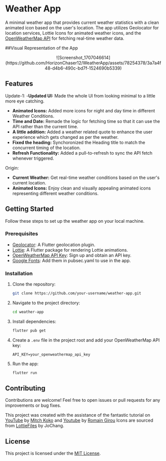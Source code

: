 # Weather App

A minimal weather app that provides current weather statistics with a clean animated icon based on the user's location. The app utilizes Geolocator for location services, Lottie Icons for animated weather icons, and the [OpenWeatherMap API](https://openweathermap.org) for fetching real-time weather data.

##Visual Representation of the App
<div align=center>
   ![Screenshot_1707046614](https://github.com/HorizonChaser12/WeatherApp/assets/78254378/3a7a4f48-d4b6-490c-bd7f-1524690b5339)
</div>

## Features

Update-1:
-**Updated UI:** Made the whole UI from looking minimal to a little more eye catching.
- **Animated Icons:** Added more icons for night and day time in different Weather Conditions.
- **Time and Date:** Remade the logic for fetching time so that it can use the API rather than the current time.
- **A little addition:** Added a weather related quote to enhance the user experience which gets changed as per the weather.
- **Fixed the heading:** Synchoronized the Heading title to match the concurrent timing of the location.
- **Refresh Functionality:** Added a pull-to-refresh to sync the API fetch whenever triggered.

Origin:
- **Current Weather:** Get real-time weather conditions based on the user's current location.
- **Animated Icons:** Enjoy clean and visually appealing animated icons representing different weather conditions.

## Getting Started

Follow these steps to set up the weather app on your local machine.

### Prerequisites

- [Geolocator](https://pub.dev/packages/geolocator): A Flutter geolocation plugin.
- [Lottie](https://pub.dev/packages/lottie): A Flutter package for rendering Lottie animations.
- [OpenWeatherMap API Key](https://openweathermap.org/appid): Sign up and obtain an API key.
- [Google Fonts](https://fonts.google.com/specimen/Montserrat): Add them in pubsec.yaml to use in the app. 

### Installation

1. Clone the repository:

   ```bash
   git clone https://github.com/your-username/weather-app.git
   ```

2. Navigate to the project directory:

   ```bash
   cd weather-app
   ```

3. Install dependencies:

   ```bash
   flutter pub get
   ```

4. Create a `.env` file in the project root and add your OpenWeatherMap API key:

   ```env
   API_KEY=your_openweathermap_api_key
   ```

5. Run the app:

   ```bash
   flutter run
   ```

## Contributing

Contributions are welcome! Feel free to open issues or pull requests for any improvements or bug fixes.

This project was created with the assistance of the fantastic tutorial on  [YouTube](https://www.youtube.com/watch?v=yLtpMqvMgdY&list=PLlvRDpXh1Se6FF_srf1fcahvQX3qFk86v&index=12) by [Mitch Koko](https://github.com/mitchkoko/) and [Youtube](https://www.youtube.com/watch?v=MMq4wkeHkPc) by [Romain Girou](https://github.com/romain-girou)
Icons are sourced from [LottieFiles](https://lottiefiles.com/vdr0uy2wwsoljqtc) by JoChang.
## License

This project is licensed under the [MIT License](LICENSE).

